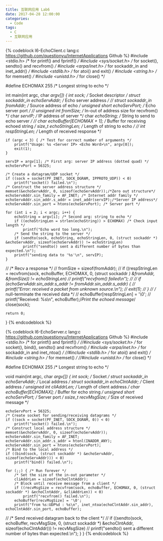 ```yaml
---
title: 互联网应用 Lab6
date: 2017-04-28 12:00:00
categories:
  - Code
tags:
  - C
  - 互联网应用
---
```


{% codeblock l6-EchoClient.c lang:c https://github.com/questionyu/InternetApplications Github %}
#include <stdio.h> /* for printf() and fprintf() */
#include <sys/socket.h> /* for socket(), sendto() and recvfrom() */
#include <arpa/inet.h> /* for sockaddr_in and inet_addr() */
#include <stdlib.h> /* for atoi() and exit() */
#include <string.h> /* for memset() */
#include <unistd.h> /* for close() */

#define ECHOMAX 255 /* Longest string to echo */

int main(int argc, char *argv[]) {
	int sock; /* Socket descriptor */
	struct sockaddr_in echoServAddr; /* Echo server address */
//	struct sockaddr_in fromAddr; /* Source address of echo */
	unsigned short echoServPort; /* Echo server port */
//	unsigned int fromSize; /* In-out of address size for recvfrom() */
	char *servIP; /* IP address of server */
	char *echoString; /* String to send to echo server */
//	char echoBuffer[ECHOMAX + 1]; /* Buffer for receiving echoed string */
	size_t echoStringLen; /* Length of string to echo */
//	int respStringLen; /* Length of received response */

	if (argc < 3) { /* Test for correct number of arguments */
		printf("Usage: %s <Server IP> <Echo Word>\n", argv[0]);
		exit(1);
	}

	servIP = argv[1]; /* First arg: server IP address (dotted quad) */
	echoServPort = 56325;

	/* Create a datagram/UDP socket */
	if ((sock = socket(PF_INET, SOCK_DGRAM, IPPROTO_UDP)) < 0)
		printf("socket() failed.\n");
	/* Construct the server address structure */
	memset(&echoServAddr, 0, sizeof(echoServAddr));/*Zero out structure*/
	echoServAddr.sin_family = AF_INET; /* Internet addr family */
	echoServAddr.sin_addr.s_addr = inet_addr(servIP);/*Server IP address*/
	echoServAddr.sin_port = htons(echoServPort); /* Server port */

	for (int i = 2; i < argc; i++) {
		echoString = argv[i]; /* Second arg: string to echo */
		if ((echoStringLen = strlen(echoString)) > ECHOMAX) /* Check input length */
			printf("Echo word too long.\n");
		/* Send the string to the server */
		if (sendto(sock, echoString, echoStringLen, 0, (struct sockaddr *) &echoServAddr, sizeof(echoServAddr)) != echoStringLen)
			printf("sendto() sent a different number of bytes than expected.\n");
		printf("sending data to '%s'\n", servIP);
	}

//	/* Recv a response */
//	fromSize = sizeof(fromAddr);
//	if ((respStringLen = recvfrom(sock, echoBuffer, ECHOMAX, 0, (struct sockaddr *) &fromAddr, &fromSize)) != echoStringLen)
//		printf("recvfrom() failed\n");
//
//	if (echoServAddr.sin_addr.s_addr != fromAddr.sin_addr.s_addr) {
//		printf("Error: received a packet from unknown source.\n");
//		exit(1);
//	}
//	/* null-terminate the received data */
//	echoBuffer[respStringLen] = '\0';
//	printf("Received: %s\n", echoBuffer);/*Print the echoed message*/
	close(sock);

	return 0;
}
{% endcodeblock %}
<!--more-->
{% codeblock l6-EchoServer.c lang:c https://github.com/questionyu/InternetApplications Github %}
#include <stdio.h> /* for printf() and fprintf() */
//#include <sys/socket.h> /* for socket(), bind(), sendto() and recvfrom() */
#include <arpa/inet.h> /* for sockaddr_in and inet_ntoa() */
//#include <stdlib.h> /* for atoi() and exit() */
#include <string.h> /* for memset() */
//#include <unistd.h> /* for close() */

#define ECHOMAX 255 /* Longest string to echo */

void main(int argc, char *argv[]) {
	int sock; /* Socket */
	struct sockaddr_in echoServAddr; /* Local address */
	struct sockaddr_in echoClntAddr; /* Client address */
	unsigned int cliAddrLen; /* Length of client address */
	char echoBuffer[ECHOMAX]; /* Buffer for echo string */
	unsigned short echoServPort; /* Server port */
	ssize_t recvMsgSize; /* Size of received message */

	echoServPort = 56325;
	/* Create socket for sending/receiving datagrams */
	if ((sock = socket(PF_INET, SOCK_DGRAM, 0)) < 0)
		printf("socket() failed.\n");
	/* Construct local address structure */
	memset(&echoServAddr, 0, sizeof(echoServAddr));
	echoServAddr.sin_family = AF_INET;
	echoServAddr.sin_addr.s_addr = htonl(INADDR_ANY);
	echoServAddr.sin_port = htons(echoServPort);
	/* Bind to the local address */
	if ((bind(sock, (struct sockaddr *) &echoServAddr, sizeof(echoServAddr))) < 0)
		printf("bind() failed.\n");

	for (;;) { /* Run forever */
		/* Set the size of the in-out parameter */
		cliAddrLen = sizeof(echoClntAddr);
		/* Block until receive message from a client */
		if ((recvMsgSize = recvfrom(sock, echoBuffer, ECHOMAX, 0, (struct sockaddr *) &echoClntAddr, &cliAddrLen)) < 0)
			printf("recvfrom() failed.\n");
		echoBuffer[recvMsgSize] = '\0';
		printf("from %s:UDP%d : %s\n", inet_ntoa(echoClntAddr.sin_addr), echoClntAddr.sin_port, echoBuffer);
//		/* Send received datagram back to the client */
//		if ((sendto(sock, echoBuffer, recvMsgSize, 0, (struct sockaddr *) &echoClntAddr, sizeof(echoClntAddr))) != recvMsgSize)
//			printf("sendto() sent a different number of bytes than expected.\n");
	}
}
{% endcodeblock %}
